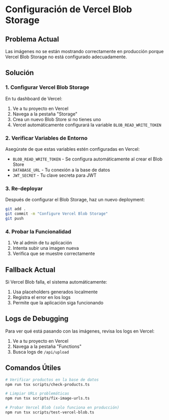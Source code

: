 # Configuración de Vercel Blob Storage

## Problema Actual
Las imágenes no se están mostrando correctamente en producción porque Vercel Blob Storage no está configurado adecuadamente.

## Solución

### 1. Configurar Vercel Blob Storage

En tu dashboard de Vercel:

1. Ve a tu proyecto en Vercel
2. Navega a la pestaña "Storage"
3. Crea un nuevo Blob Store si no tienes uno
4. Vercel automáticamente configurará la variable `BLOB_READ_WRITE_TOKEN`

### 2. Verificar Variables de Entorno

Asegúrate de que estas variables estén configuradas en Vercel:

- `BLOB_READ_WRITE_TOKEN` - Se configura automáticamente al crear el Blob Store
- `DATABASE_URL` - Tu conexión a la base de datos
- `JWT_SECRET` - Tu clave secreta para JWT

### 3. Re-deployar

Después de configurar el Blob Storage, haz un nuevo deployment:

```bash
git add .
git commit -m "Configure Vercel Blob Storage"
git push
```

### 4. Probar la Funcionalidad

1. Ve al admin de tu aplicación
2. Intenta subir una imagen nueva
3. Verifica que se muestre correctamente

## Fallback Actual

Si Vercel Blob falla, el sistema automáticamente:

1. Usa placeholders generados localmente
2. Registra el error en los logs
3. Permite que la aplicación siga funcionando

## Logs de Debugging

Para ver qué está pasando con las imágenes, revisa los logs en Vercel:

1. Ve a tu proyecto en Vercel
2. Navega a la pestaña "Functions"
3. Busca logs de `/api/upload`

## Comandos Útiles

```bash
# Verificar productos en la base de datos
npm run tsx scripts/check-products.ts

# Limpiar URLs problemáticas
npm run tsx scripts/fix-image-urls.ts

# Probar Vercel Blob (solo funciona en producción)
npm run tsx scripts/test-vercel-blob.ts
```